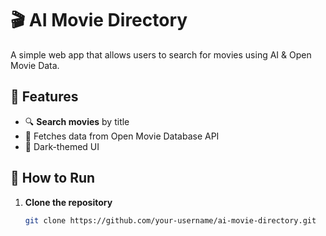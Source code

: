 # 🎬 AI Movie Directory  

A simple web app that allows users to search for movies using AI & Open Movie Data.

## 🌟 Features  
- 🔍 **Search movies** by title  
- 📜 Fetches data from Open Movie Database API  
- 🎨 Dark-themed UI  

## 🚀 How to Run  
1. **Clone the repository**  
   ```bash
   git clone https://github.com/your-username/ai-movie-directory.git
